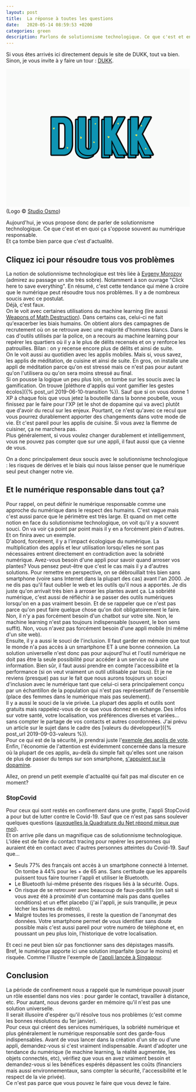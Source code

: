```yaml
---
layout: post
title:  La réponse à toutes les questions
date:   2020-05-14 08:59:53 +0200
categories: green
description: Parlons de solutionnisme technologique. Ce que c'est et en quoi ça s'oppose souvent au numérique responsable. 
---
```


Si vous êtes arrivés ici directement depuis le site de DUKK, tout va bien.  
Sinon, je vous invite à y faire un tour : [DUKK](https://dukk.surge.sh).  
   
![DUKK](/assets/dukk.webp)
(Logo &copy; [Studio Osmo](https://twitter.com/Moetxea))

   
Aujourd'hui, je vous propose donc de parler de solutionnisme technologique. Ce que c'est et en quoi ça s'oppose souvent au numérique responsable.  
Et ça tombe bien parce que c'est d'actualité. 

## Cliquez ici pour résoudre tous vos problèmes
La notion de solutionnisme technologique est très liée à [Evgeny Morozov](https://www.evgenymorozov.com/) (admirez au passage un site très sobre). Notamment à son ouvrage "Click here to save everything". En résumé, c'est cette tendance qui mène à croire que le numérique peut résoudre tous nos problèmes. Il y a de nombreux soucis avec ce postulat.   
Déjà, c'est faux.  
On le voit avec certaines utilisations du machine learning (lire aussi [Weapons of Math Destruction](https://en.wikipedia.org/wiki/Weapons_of_Math_Destruction)). Dans certains cas, celui-ci ne fait qu'exacerber les biais humains. On obtient alors des campagnes de recrutement où on se retrouve avec une majorité d'hommes blancs. Dans le cas d'outils utilisés par la police, on a recours au machine learning pour repérer les quartiers où il y a le plus de délits recensés et on y renforce les patrouilles. Bilan : on y recense encore plus de délits et ainsi de suite.  
On le voit aussi au quotidien avec les applis mobiles. Mais si, vous savez, les applis de méditation, de cuisine et ainsi de suite. En gros, on installe une appli de méditation parce qu'on est stressé mais ce n'est pas pour autant qu'on l'utilisera ou qu'on sera moins stressé au final.  
Si on pousse la logique un peu plus loin, on tombe sur les soucis avec la gamification. On trouve [pléthore d'applis qui vont gamifier les gestes écolos]({% post_url 2019-06-10-transition %}). Sauf que si on vous donne 1 XP à chaque fois que vous jetez la bouteille dans la bonne poubelle, vous finissez par le faire pour l'XP (et le shot de dopamine qui va avec) plutôt que d'avoir du recul sur les enjeux. Pourtant, ce n'est qu'avec ce recul que vous pourrez durablement apporter des changements dans votre mode de vie. Et c'est pareil pour les applis de cuisine. Si vous avez la flemme de cuisiner, ça ne marchera pas.  
Plus généralement, si vous voulez changer durablement et intelligemment, vous ne pouvez pas compter que sur une appli, il faut aussi que ça vienne de vous.  
   
On a donc principalement deux soucis avec le solutionnisme technologique : les risques de dérives et le biais qui nous laisse penser que le numérique seul peut changer notre vie.  
  
## Et le numérique responsable dans tout ça?
Pour rappel, on peut définir le numérique responsable comme une approche du numérique dans le respect des humains. C'est vague mais c'est aussi parce que le périmètre est très large. Et quand on met cette notion en face du solutionnisme technologique, on voit qu'il y a souvent souci.
On va voir ça point par point mais il y en a forcément plein d'autres.  
Et on finira avec un exemple.   
D'abord, forcément, il y a l'impact écologique du numérique. La multiplication des applis et leur utilisation lorsqu'elles ne sont pas nécessaires entrent directement en contradiction avec la sobriété numérique. Avez-vous besoin d'une appli pour savoir quand arroser vos plantes? Vous pensez peut-être que c'est le cas mais il y a d'autres solutions. Pour remettre en perspective, on se débrouillait très bien sans smartphone (voire sans Internet dans la plupart des cas) avant l'an 2000. Je ne dis pas qu'il faut oublier le web et les outils qu'il nous a apportés. Je dis juste qu'on arrivait très bien à arroser les plantes avant ça. La sobriété numérique, c'est aussi de réfléchir à se passer des outils numériques lorsqu'on en a pas vraiment besoin. Et de se rappeler que ce n'est pas parce qu'on peut faire quelque chose qu'on doit obligatoirement le faire. Non, il n'y a pas forcément besoin d'un chatbot sur votre site. Non, le machine learning n'est pas toujours indispensable (souvent, le bon sens suffit). Non, vous n'avez pas forcément besoin d'une appli mobile (ni même d'un site web).    
Ensuite, il y a aussi le souci de l'inclusion. Il faut garder en mémoire que tout le monde n'a pas accès à un smartphone ET à une bonne connexion. La solution universelle n'est donc pas pour aujourd'hui et l'outil numérique ne doit pas être la seule possibilité pour accéder à un service ou à une information. Bien sûr, il faut aussi prendre en compte l'accessibilité et la performance (si on veut vraiment un outil utilisable par tous). Et je ne reviens (presque) pas sur le fait que nous aurons toujours un souci d'inclusion avec le numérique tant que celui-ci sera principalement conçu par un échantillon de la population qui n'est pas représentatif de l'ensemble (place des femmes dans le numérique mais pas seulement).   
Il y a aussi le souci de la vie privée. La plupart des applis et outils sont gratuits mais rappelez-vous de ce que vous donnez en échange. Des infos sur votre santé, votre localisation, vos préférences diverses et variées... sans compter le partage de vos contacts et autres coordonnées. J'ai prévu un article sur le sujet dans le cadre des [valeurs du développeur]({% post_url 2019-09-03-valeurs %}).  
Pour ce qui est de la sécurité, je prendrai juste l'[exemple des applis de vote](https://www.wired.com/story/voatz-voting-app-security-flaws/).  
Enfin, l'économie de l'attention est évidemment concernée dans la mesure où la plupart de ces applis, au-delà du simple fait qu'elles sont une raison de plus de passer du temps sur son smartphone, [s'appuient sur la dopamine](https://www.arte.tv/fr/videos/RC-017841/dopamine/). 
   
Allez, on prend un petit exemple d'actualité qui fait pas mal discuter en ce moment?

### StopCovid
Pour ceux qui sont restés en confinement dans une grotte, l'appli StopCovid a pour but de lutter contre le Covid-19. Sauf que ce n'est pas sans soulever quelques questions ([auxquelles la Quadrature du Net répond mieux que moi](https://www.laquadrature.net/2020/04/14/nos-arguments-pour-rejeter-stopcovid/)).  
Et on arrive pile dans un magnifique cas de solutionnisme technologique.  
L'idée est de faire du contact tracing pour repérer les personnes qui auraient été en contact avec d'autres personnes atteintes du Covid-19. Sauf que...
* Seuls 77% des français ont accès à un smartphone connecté à Internet. On tombe à 44% pour les + de 65 ans. Sans certitude que les appareils puissent tous faire tourner l'appli et utiliser le Bluetooth.
* Le Bluetooth lui-même présente des risques liés à la sécurité. Oups.  
* On risque de se retrouver avec beaucoup de faux-positifs (on sait si vous avez été à proximité d'un contaminé mais pas dans quelles conditions) et un effet placebo (j'ai l'appli, je suis tranquille, je peux lécher les barres de métro).
* Malgré toutes les promesses, il reste la question de l'anonymat des données. Votre smartphone permet de vous identifier sans doute possible mais c'est aussi pareil pour votre numéro de téléphone et, en poussant un peu plus loin, l'historique de votre localisation.  

Et ceci ne peut bien sûr pas fonctionner sans des dépistages massifs.   
Bref, le numérique apporte ici une solution imparfaite (pour le moins) et risquée. Comme l'illustre l'exemple de [l'appli lancée à Singapour](https://www.letemps.ch/economie/singapour-tracage-app-degenere-surveillance-masse).

## Conclusion
La période de confinement nous a rappelé que le numérique pouvait jouer un rôle essentiel dans nos vies : pour garder le contact, travailler à distance, etc. Pour autant, nous devons garder en mémoire qu'il n'est pas une solution universelle.   
Il serait illusoire d'espérer qu'il résolve tous nos problèmes (c'est comme les bonnes résolutions du 1er janvier).  
Pour ceux qui créent des services numériques, la sobriété numérique et plus généralement le numérique responsable sont des garde-fous indispensables. Avant de vous lancer dans la création d'un site ou d'une appli, demandez-vous si c'est vraiment indispensable. Avant d'adopter une tendance du numérique (le machine learning, la réalité augmentée, les objets connectés, etc), vérifiez que vous en avez vraiment besoin et demandez-vous si les bénéfices espérés dépassent les coûts (financiers mais aussi environnementaux, sans compter la sécurité, l'accessibilité et le respect de la vie privée).  
Ce n'est pas parce que vous pouvez le faire que vous devez le faire. 


